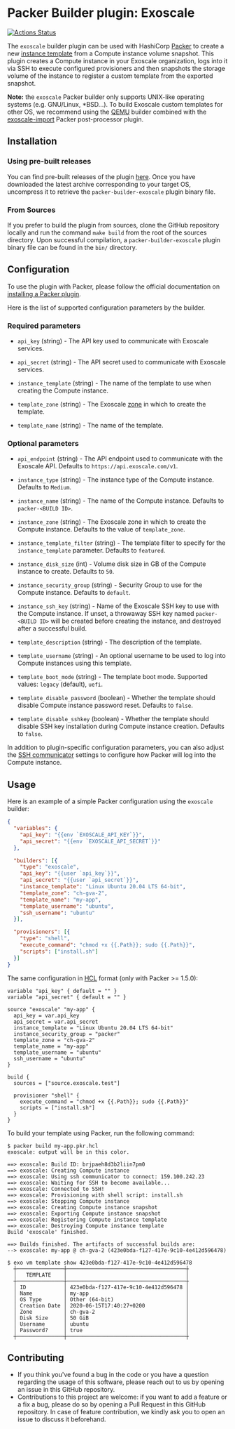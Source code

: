 # Packer Builder plugin: Exoscale

[![Actions Status](https://github.com/exoscale/packer-builder-exoscale/workflows/CI/badge.svg)](https://github.com/exoscale/packer-builder-exoscale/actions?query=workflow%3ACI)

The `exoscale` builder plugin can be used with HashiCorp [Packer][packer]
to create a new [instance template][customtemplatesdoc] from a Compute
instance volume snapshot. This plugin creates a Compute instance in your
Exoscale organization, logs into it via SSH to execute configured
provisioners and then snapshots the storage volume of the instance to
register a custom template from the exported snapshot.

**Note:** the `exoscale` Packer builder only supports UNIX-like operating
systems (e.g. GNU/Linux, \*BSD...). To build Exoscale custom templates for
other OS, we recommend using the [QEMU][packerqemu] builder combined with the
[exoscale-import][exoscale-import] Packer post-processor plugin.


## Installation

### Using pre-built releases

You can find pre-built releases of the plugin [here][releases].
Once you have downloaded the latest archive corresponding to your target OS,
uncompress it to retrieve the `packer-builder-exoscale` plugin binary file.


### From Sources

If you prefer to build the plugin from sources, clone the GitHub repository
locally and run the command `make build` from the root of the sources
directory. Upon successful compilation, a `packer-builder-exoscale` plugin
binary file can be found in the `bin/` directory.


## Configuration

To use the plugin with Packer, please follow the official documentation on
[installing a Packer plugin][packerplugindoc].

Here is the list of supported configuration parameters by the builder.


### Required parameters

- `api_key` (string) - The API key used to communicate with Exoscale services.

- `api_secret` (string) - The API secret used to communicate with Exoscale
  services.

- `instance_template` (string) - The name of the template to use when creating
  the Compute instance.

- `template_zone` (string) - The Exoscale [zone][zones] in which to create the
  template.
  
- `template_name` (string) - The name of the template.


### Optional parameters

- `api_endpoint` (string) - The API endpoint used to communicate with the
  Exoscale API. Defaults to `https://api.exoscale.com/v1`.

- `instance_type` (string) - The instance type of the Compute instance.
  Defaults to `Medium`.

- `instance_name` (string) - The name of the Compute instance.
  Defaults to `packer-<BUILD ID>`.

- `instance_zone` (string) - The Exoscale zone in which to create the Compute
  instance. Defaults to the value of `template_zone`.

- `instance_template_filter` (string) - The template filter to specify for the
  `instance_template` parameter. Defaults to `featured`.

- `instance_disk_size` (int) - Volume disk size in GB of the Compute instance
  to create. Defaults to `50`.

- `instance_security_group` (string) - Security Group to use for the Compute
  instance. Defaults to `default`.

- `instance_ssh_key` (string) - Name of the Exoscale SSH key to use with the
  Compute instance. If unset, a throwaway SSH key named `packer-<BUILD ID>`
  will be created before creating the instance, and destroyed after a
  successful build.

- `template_description` (string) - The description of the template.

- `template_username` (string) - An optional username to be used to log into
  Compute instances using this template.

- `template_boot_mode` (string) - The template boot mode. Supported values: `legacy` (default), `uefi`.

- `template_disable_password` (boolean) - Whether the template should disable
  Compute instance password reset. Defaults to `false`.

- `template_disable_sshkey` (boolean) - Whether the template should disable
  SSH key installation during Compute instance creation. Defaults to `false`.

In addition to plugin-specific configuration parameters, you can also adjust
the [SSH communicator][packerssh] settings to configure how Packer will log
into the Compute instance.


## Usage

Here is an example of a simple Packer configuration using the `exoscale`
builder:

```json
{
  "variables": {
    "api_key": "{{env `EXOSCALE_API_KEY`}}",
    "api_secret": "{{env `EXOSCALE_API_SECRET`}}"
  },

  "builders": [{
    "type": "exoscale",
    "api_key": "{{user `api_key`}}",
    "api_secret": "{{user `api_secret`}}",
    "instance_template": "Linux Ubuntu 20.04 LTS 64-bit",
    "template_zone": "ch-gva-2",
    "template_name": "my-app",
    "template_username": "ubuntu",
    "ssh_username": "ubuntu"
  }],

  "provisioners": [{
    "type": "shell",
    "execute_command": "chmod +x {{.Path}}; sudo {{.Path}}",
    "scripts": ["install.sh"] 
  }]
}
```

The same configuration in [HCL][packerhcl] format (only with Packer >= 1.5.0):

```hcl
variable "api_key" { default = "" }
variable "api_secret" { default = "" }

source "exoscale" "my-app" {
  api_key = var.api_key
  api_secret = var.api_secret
  instance_template = "Linux Ubuntu 20.04 LTS 64-bit"
  instance_security_group = "packer"
  template_zone = "ch-gva-2"
  template_name = "my-app"
  template_username = "ubuntu"
  ssh_username = "ubuntu"
}

build {
  sources = ["source.exoscale.test"]

  provisioner "shell" {
    execute_command = "chmod +x {{.Path}}; sudo {{.Path}}"
    scripts = ["install.sh"]
  }
}
```

To build your template using Packer, run the following command:

```console
$ packer build my-app.pkr.hcl
exoscale: output will be in this color.

==> exoscale: Build ID: brjpaeh8d3b2liin7pm0
==> exoscale: Creating Compute instance
==> exoscale: Using ssh communicator to connect: 159.100.242.23
==> exoscale: Waiting for SSH to become available...
==> exoscale: Connected to SSH!
==> exoscale: Provisioning with shell script: install.sh
==> exoscale: Stopping Compute instance
==> exoscale: Creating Compute instance snapshot
==> exoscale: Exporting Compute instance snapshot
==> exoscale: Registering Compute instance template
==> exoscale: Destroying Compute instance template
Build 'exoscale' finished.

==> Builds finished. The artifacts of successful builds are:
--> exoscale: my-app @ ch-gva-2 (423e0bda-f127-417e-9c10-4e412d596478)

$ exo vm template show 423e0bda-f127-417e-9c10-4e412d596478
  ┼───────────────┼──────────────────────────────────────┼
  │   TEMPLATE    │                                      │
  ┼───────────────┼──────────────────────────────────────┼
  │ ID            │ 423e0bda-f127-417e-9c10-4e412d596478 │
  │ Name          │ my-app                               │
  │ OS Type       │ Other (64-bit)                       │
  │ Creation Date │ 2020-06-15T17:40:27+0200             │
  │ Zone          │ ch-gva-2                             │
  │ Disk Size     │ 50 GiB                               │
  │ Username      │ ubuntu                               │
  │ Password?     │ true                                 │
  ┼───────────────┼──────────────────────────────────────┼
```


## Contributing

* If you think you've found a bug in the code or you have a question regarding
  the usage of this software, please reach out to us by opening an issue in
  this GitHub repository.
* Contributions to this project are welcome: if you want to add a feature or a
  fix a bug, please do so by opening a Pull Request in this GitHub repository.
  In case of feature contribution, we kindly ask you to open an issue to
  discuss it beforehand.


[releases]: https://github.com/exoscale/packer-builder-exoscale/releases
[packer]: https://www.packer.io/
[packerqemu]: https://www.packer.io/docs/builders/qemu/
[customtemplatesdoc]: https://community.exoscale.com/documentation/compute/custom-templates/
[packerplugindoc]: https://www.packer.io/docs/extending/plugins/#installing-plugins
[packerhcl]: https://www.packer.io/guides/hcl/
[packerssh]: https://www.packer.io/docs/communicators/ssh/
[exoscale-import]: https://github.com/exoscale/packer-post-processor-exoscale-import
[zones]: https://www.exoscale.com/datacenters/
